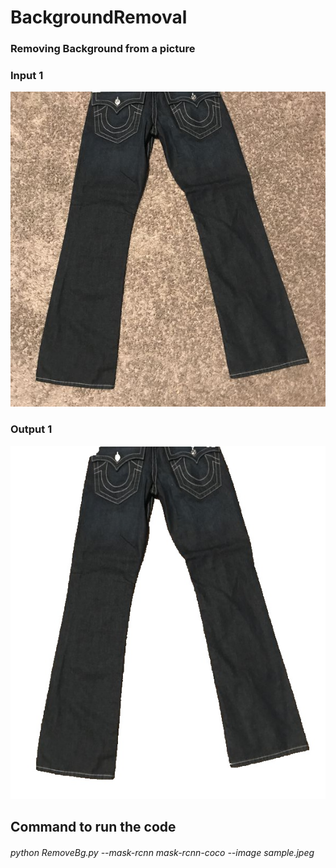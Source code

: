 # BackgroundRemoval

### Removing Background from a picture

### Input 1
![Input Image 1](sample.jpeg)

### Output 1
![Output Image 1](Img_0_final.jpg)

## Command to run the code

###### python RemoveBg.py --mask-rcnn mask-rcnn-coco --image sample.jpeg


